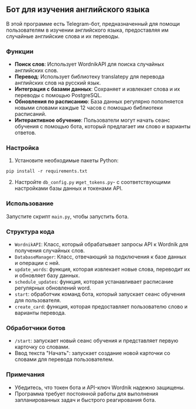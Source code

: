 ## Бот для изучения английского языка

В этой программе есть Telegram-бот, предназначенный для помощи пользователям в изучении английского языка, предоставляя им случайные английские слова и их переводы.

### Функции

- **Поиск слов**: Использует WordnikAPI для поиска случайных английских слов.
- **Перевод**: Использует библиотеку translatepy для перевода английских слов на русский язык.
- **Интеграция с базами данных**: Сохраняет и извлекает слова и их переводы с помощью PostgreSQL.
- **Обновления по расписанию**: База данных регулярно пополняется новыми словами каждые 12 часов с помощью библиотеки расписаний.
- **Интерактивное обучение**: Пользователи могут начать сеанс обучения с помощью бота, который предлагает им слово и варианты ответов.

### Настройка

1. Установите необходимые пакеты Python:
 ```
 pip install -r requirements.txt
 ```
2. Настройте `db_config.py` и`get_tokens.py`- с соответствующими настройками базы данных и токенами API.

### Использование

Запустите скрипт `main.py`, чтобы запустить бота.

### Структура кода

- `WordnikAPI`: Класс, который обрабатывает запросы API к Wordnik для получения случайных слов.
- `DatabaseManager`: Класс, отвечающий за подключения к базе данных и операции с ней.
- `update_words`: функция, которая извлекает новые слова, переводит их и обновляет базу данных.
- `schedule_updates`: функция, которая устанавливает расписание регулярных обновлений word.
- `start`: обработчик команд бота, который запускает сеанс обучения для пользователя.
- `create_card`: функция, которая предоставляет пользователю слово и варианты перевода.

### Обработчики ботов

- `/start`: запускает новый сеанс обучения и представляет первую карточку со словами.
- Ввод текста "Начать": запускает создание новой карточки со словами для перевода пользователем.

### Примечания

- Убедитесь, что токен бота и API-ключ Wordnik надежно защищены.
- Программа требует постоянной работы для выполнения запланированных задач и быстрого реагирования бота.

